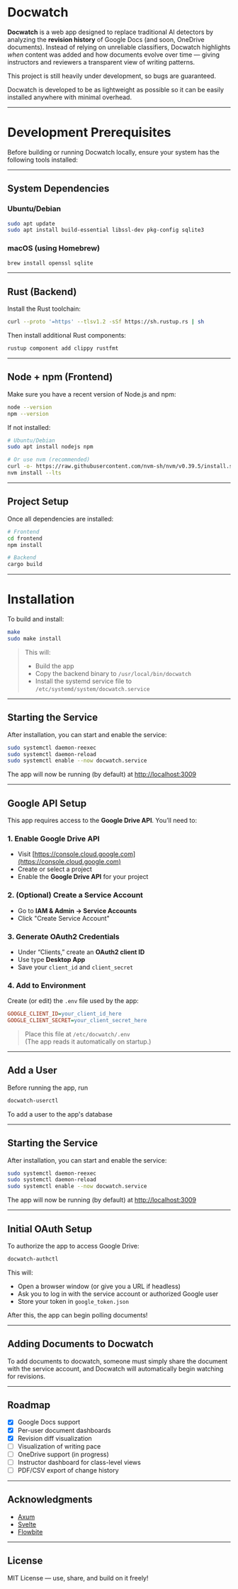 # Docwatch

**Docwatch** is a web app designed to replace traditional AI detectors by analyzing the **revision history** of Google Docs (and soon, OneDrive documents). Instead of relying on unreliable classifiers, Docwatch highlights *when* content was added and how documents evolve over time — giving instructors and reviewers a transparent view of writing patterns.

This project is still heavily under development, so bugs are guaranteed.

Docwatch is developed to be as lightweight as possible so it can be easily installed anywhere with minimal overhead.

---

# Development Prerequisites

Before building or running Docwatch locally, ensure your system has the following tools installed:

---

## System Dependencies

### Ubuntu/Debian

```bash
sudo apt update
sudo apt install build-essential libssl-dev pkg-config sqlite3
```

### macOS (using Homebrew)

```bash
brew install openssl sqlite
```

---

## Rust (Backend)

Install the Rust toolchain:

```bash
curl --proto '=https' --tlsv1.2 -sSf https://sh.rustup.rs | sh
```

Then install additional Rust components:

```bash
rustup component add clippy rustfmt
```

---

## Node + npm (Frontend)

Make sure you have a recent version of Node.js and npm:

```bash
node --version
npm --version
```

If not installed:

```bash
# Ubuntu/Debian
sudo apt install nodejs npm

# Or use nvm (recommended)
curl -o- https://raw.githubusercontent.com/nvm-sh/nvm/v0.39.5/install.sh | bash
nvm install --lts
```

---

## Project Setup

Once all dependencies are installed:

```bash
# Frontend
cd frontend
npm install

# Backend
cargo build
```

---

# Installation

To build and install:

```bash
make
sudo make install
```

> This will:
> - Build the app
> - Copy the backend binary to `/usr/local/bin/docwatch`
> - Install the systemd service file to `/etc/systemd/system/docwatch.service`

---

## Starting the Service

After installation, you can start and enable the service:

```bash
sudo systemctl daemon-reexec
sudo systemctl daemon-reload
sudo systemctl enable --now docwatch.service
```

The app will now be running (by default) at [http://localhost:3009](http://localhost:3009)

---

## Google API Setup

This app requires access to the **Google Drive API**. You’ll need to:

### 1. Enable Google Drive API
- Visit [https://console.cloud.google.com](https://console.cloud.google.com)
- Create or select a project
- Enable the **Google Drive API** for your project

### 2. (Optional) Create a Service Account
- Go to **IAM & Admin → Service Accounts**
- Click "Create Service Account"

### 3. Generate OAuth2 Credentials
- Under “Clients,” create an **OAuth2 client ID**
- Use type **Desktop App**
- Save your `client_id` and `client_secret`

### 4. Add to Environment

Create (or edit) the `.env` file used by the app:

```ini
GOOGLE_CLIENT_ID=your_client_id_here
GOOGLE_CLIENT_SECRET=your_client_secret_here
```

> Place this file at `/etc/docwatch/.env`  
> (The app reads it automatically on startup.)

---

## Add a User

Before running the app, run

```bash
docwatch-userctl
```

To add a user to the app's database

---

## Starting the Service

After installation, you can start and enable the service:

```bash
sudo systemctl daemon-reexec
sudo systemctl daemon-reload
sudo systemctl enable --now docwatch.service
```

The app will now be running (by default) at [http://localhost:3009](http://localhost:3009)

---

## Initial OAuth Setup

To authorize the app to access Google Drive:

```bash
docwatch-authctl
```

This will:
- Open a browser window (or give you a URL if headless)
- Ask you to log in with the service account or authorized Google user
- Store your token in `google_token.json`

After this, the app can begin polling documents!

---

## Adding Documents to Docwatch

To add documents to docwatch, someone must simply share the document with the service account, and Docwatch will automatically begin watching for revisions.

---

## Roadmap

- [x] Google Docs support
- [x] Per-user document dashboards
- [x] Revision diff visualization
- [ ] Visualization of writing pace
- [ ] OneDrive support (in progress)
- [ ] Instructor dashboard for class-level views
- [ ] PDF/CSV export of change history

---

## Acknowledgments

- [Axum](https://docs.rs/axum)
- [Svelte](https://svelte.dev)
- [Flowbite](https://flowbite.com)

---

## License

MIT License — use, share, and build on it freely!
